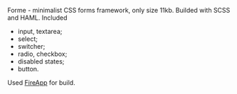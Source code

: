 Forme - minimalist CSS forms framework, only size 11kb. Builded with SCSS and HAML.
Included
* input, textarea;
* select;
* switcher;
* radio, checkbox;
* disabled states;
* button.


Used [FireApp](https://github.com/KKBOX/FireApp/releases) for build.